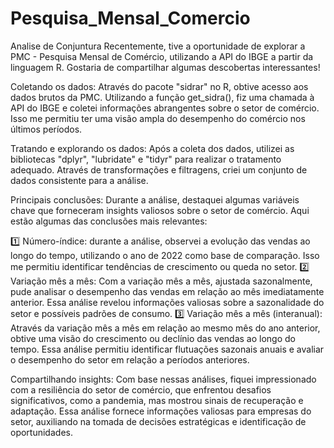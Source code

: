 # Pesquisa_Mensal_Comercio
Analise de Conjuntura 
Recentemente, tive a oportunidade de explorar a PMC - Pesquisa Mensal de Comércio, utilizando a API do IBGE a partir da linguagem R. Gostaria de compartilhar algumas descobertas interessantes!

Coletando os dados:
Através do pacote "sidrar" no R, obtive acesso aos dados brutos da PMC. Utilizando a função get_sidra(), fiz uma chamada à API do IBGE e coletei informações abrangentes sobre o setor de comércio. Isso me permitiu ter uma visão ampla do desempenho do comércio nos últimos períodos.

Tratando e explorando os dados:
Após a coleta dos dados, utilizei as bibliotecas "dplyr", "lubridate" e "tidyr" para realizar o tratamento adequado. Através de transformações e filtragens, criei um conjunto de dados consistente para a análise.

Principais conclusões:
Durante a análise, destaquei algumas variáveis chave que forneceram insights valiosos sobre o setor de comércio. Aqui estão algumas das conclusões mais relevantes:

1️⃣ Número-índice: durante a análise, observei a evolução das vendas ao longo do tempo, utilizando o ano de 2022 como base de comparação. Isso me permitiu identificar tendências de crescimento ou queda no setor.
2️⃣ Variação mês a mês: Com a variação mês a mês, ajustada sazonalmente, pude analisar o desempenho das vendas em relação ao mês imediatamente anterior. Essa análise revelou informações valiosas sobre a sazonalidade do setor e possíveis padrões de consumo.
3️⃣ Variação mês a mês (interanual): Através da variação mês a mês em relação ao mesmo mês do ano anterior, obtive uma visão do crescimento ou declínio das vendas ao longo do tempo. Essa análise permitiu identificar flutuações sazonais anuais e avaliar o desempenho do setor em relação a períodos anteriores.

Compartilhando insights:
Com base nessas análises, fiquei impressionado com a resiliência do setor de comércio, que enfrentou desafios significativos, como a pandemia, mas mostrou sinais de recuperação e adaptação. Essa análise fornece informações valiosas para empresas do setor, auxiliando na tomada de decisões estratégicas e identificação de oportunidades.

